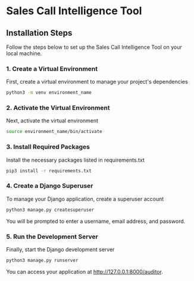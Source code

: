 # Sales Call Intelligence Tool

## Installation Steps

Follow the steps below to set up the Sales Call Intelligence Tool on your local machine.

### 1. Create a Virtual Environment

First, create a virtual environment to manage your project's dependencies

```bash
python3 -m venv environment_name
```

### 2. Activate the Virtual Environment

Next, activate the virtual environment

```bash
source environment_name/bin/activate
```

### 3. Install Required Packages

Install the necessary packages listed in requirements.txt

```bash
pip3 install -r requirements.txt
```

### 4. Create a Django Superuser

To manage your Django application, create a superuser account

```bash
python3 manage.py createsuperuser
```

You will be prompted to enter a username, email address, and password.

### 5. Run the Development Server

Finally, start the Django development server

```bash
python3 manage.py runserver
```

You can access your application at http://127.0.0.1:8000/auditor.

